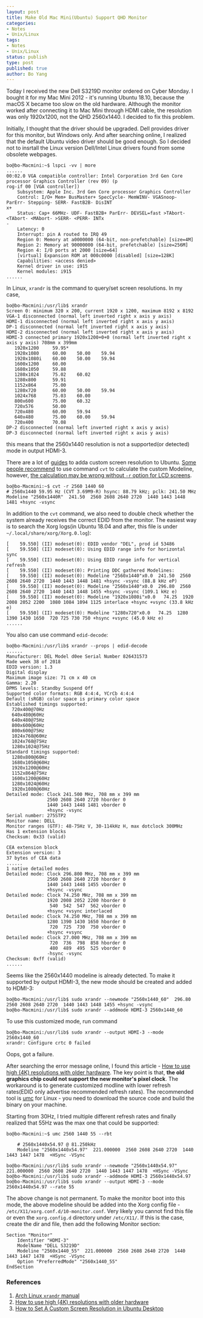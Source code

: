 ```yaml
---
layout: post
title: Make Old Mac Mini(Ubuntu) Support QHD Monitor
categories: 
- Notes
- Unix/Linux
tags:
- Notes
- Unix/Linux
status: publish
type: post
published: true
author: Bo Yang
---
```


Today I received the new Dell S3219D monitor ordered on Cyber Monday. I bought it for my Mac Mini 2012 - it's running Ubuntu 18.10, because the macOS X became too slow on the old hardware. Although the monitor worked after connecting it to Mac Mini through HDMI cable, the resolution was only 1920x1200, not the QHD 2560x1440. I decided to fix this problem.

Initially, I thought that the driver should be upgraded. Dell provides driver for this monitor, but Windows only. And after searching online, I realized that the default Ubuntu video driver should be good enough. So I decided not to insrtall the Linux version Dell/Intel Linux drivers found from some obsolete webpages.

~~~console
bo@bo-Macmini:~$ lspci -vv | more
......
00:02.0 VGA compatible controller: Intel Corporation 3rd Gen Core processor Graphics Controller (rev 09) (p
rog-if 00 [VGA controller])
	Subsystem: Apple Inc. 3rd Gen Core processor Graphics Controller
	Control: I/O+ Mem+ BusMaster+ SpecCycle- MemWINV- VGASnoop- ParErr- Stepping- SERR- FastB2B- DisINT
x+
	Status: Cap+ 66MHz- UDF- FastB2B+ ParErr- DEVSEL=fast >TAbort- <TAbort- <MAbort- >SERR- <PERR- INTx
-
	Latency: 0
	Interrupt: pin A routed to IRQ 49
	Region 0: Memory at a0000000 (64-bit, non-prefetchable) [size=4M]
	Region 2: Memory at 90000000 (64-bit, prefetchable) [size=256M]
	Region 4: I/O ports at 2000 [size=64]
	[virtual] Expansion ROM at 000c0000 [disabled] [size=128K]
	Capabilities: <access denied>
	Kernel driver in use: i915
	Kernel modules: i915
......
~~~

In Linux, `xrandr` is the command to query/set screen resolutions. In my case,

~~~console
bo@bo-Macmini:/usr/lib$ xrandr
Screen 0: minimum 320 x 200, current 1920 x 1200, maximum 8192 x 8192
VGA-1 disconnected (normal left inverted right x axis y axis)
HDMI-1 disconnected (normal left inverted right x axis y axis)
DP-1 disconnected (normal left inverted right x axis y axis)
HDMI-2 disconnected (normal left inverted right x axis y axis)
HDMI-3 connected primary 1920x1200+0+0 (normal left inverted right x axis y axis) 708mm x 399mm
   1920x1200     59.95* 
   1920x1080     60.00    50.00    59.94  
   1920x1080i    60.00    50.00    59.94  
   1600x1200     60.00  
   1680x1050     59.88  
   1280x1024     75.02    60.02  
   1280x800      59.91  
   1152x864      75.00  
   1280x720      60.00    50.00    59.94  
   1024x768      75.03    60.00  
   800x600       75.00    60.32  
   720x576       50.00  
   720x480       60.00    59.94  
   640x480       75.00    60.00    59.94  
   720x400       70.08  
DP-2 disconnected (normal left inverted right x axis y axis)
DP-3 disconnected (normal left inverted right x axis y axis)
~~~

this means that the 2560x1440 resolution is not a supported(or detected) mode in output HDMI-3.

There are a lot of [guides](http://ubuntuhandbook.org/index.php/2017/04/custom-screen-resolution-ubuntu-desktop/) to adda custom screen resolution to Ubuntu. [Some people recommend](https://askubuntu.com/questions/377937/how-to-set-a-custom-resolution) to use command `cvt` to calculate the custom Modeline, however, [the calculation may be wrong without `-r` option for LCD screens](https://wiki.archlinux.org/index.php/xrandr#Adding_undetected_resolutions).

~~~console
bo@bo-Macmini:~$ cvt -r 2560 1440 60
# 2560x1440 59.95 Hz (CVT 3.69M9-R) hsync: 88.79 kHz; pclk: 241.50 MHz
Modeline "2560x1440R"  241.50  2560 2608 2640 2720  1440 1443 1448 1481 +hsync -vsync
~~~

In addition to the `cvt` command, we also need to double check whether the system already receives the correct EDID from the monitor. The easiest way is to search the Xorg logs(in Ubuntu 18.04 and after, this file is under `~/.local/share/xorg/Xorg.0.log`):

~~~
[    59.550] (II) modeset(0): EDID vendor "DEL", prod id 53486
[    59.550] (II) modeset(0): Using EDID range info for horizontal sync
[    59.550] (II) modeset(0): Using EDID range info for vertical refresh
[    59.550] (II) modeset(0): Printing DDC gathered Modelines:
[    59.550] (II) modeset(0): Modeline "2560x1440"x0.0  241.50  2560 2608 2640 2720  1440 1443 1448 1481 +hsync -vsync (88.8 kHz eP)
[    59.550] (II) modeset(0): Modeline "2560x1440"x0.0  296.80  2560 2608 2640 2720  1440 1443 1448 1455 +hsync -vsync (109.1 kHz e)
[    59.550] (II) modeset(0): Modeline "1920x1080i"x0.0   74.25  1920 2008 2052 2200  1080 1084 1094 1125 interlace +hsync +vsync (33.8 kHz e)
[    59.550] (II) modeset(0): Modeline "1280x720"x0.0   74.25  1280 1390 1430 1650  720 725 730 750 +hsync +vsync (45.0 kHz e)
......
~~~

You also can use command `edid-decode`:

~~~console
bo@bo-Macmini:/usr/lib$ xrandr --props | edid-decode
......
Manufacturer: DEL Model d0ee Serial Number 826431573
Made week 38 of 2018
EDID version: 1.3
Digital display
Maximum image size: 71 cm x 40 cm
Gamma: 2.20
DPMS levels: Standby Suspend Off
Supported color formats: RGB 4:4:4, YCrCb 4:4:4
Default (sRGB) color space is primary color space
Established timings supported:
  720x400@70Hz
  640x480@60Hz
  640x480@75Hz
  800x600@60Hz
  800x600@75Hz
  1024x768@60Hz
  1024x768@75Hz
  1280x1024@75Hz
Standard timings supported:
  1280x800@60Hz
  1680x1050@60Hz
  1920x1200@60Hz
  1152x864@75Hz
  1600x1200@60Hz
  1280x1024@60Hz
  1920x1080@60Hz
Detailed mode: Clock 241.500 MHz, 708 mm x 399 mm
               2560 2608 2640 2720 hborder 0
               1440 1443 1448 1481 vborder 0
               +hsync -vsync 
Serial number: 275STP2
Monitor name: DELL
Monitor ranges (GTF): 48-75Hz V, 30-114kHz H, max dotclock 300MHz
Has 1 extension blocks
Checksum: 0x33 (valid)

CEA extension block
Extension version: 3
37 bytes of CEA data
......
1 native detailed modes
Detailed mode: Clock 296.800 MHz, 708 mm x 399 mm
               2560 2608 2640 2720 hborder 0
               1440 1443 1448 1455 vborder 0
               +hsync -vsync 
Detailed mode: Clock 74.250 MHz, 708 mm x 399 mm
               1920 2008 2052 2200 hborder 0
                540  542  547  562 vborder 0
               +hsync +vsync interlaced 
Detailed mode: Clock 74.250 MHz, 708 mm x 399 mm
               1280 1390 1430 1650 hborder 0
                720  725  730  750 vborder 0
               +hsync +vsync 
Detailed mode: Clock 27.000 MHz, 708 mm x 399 mm
                720  736  798  858 hborder 0
                480  489  495  525 vborder 0
               -hsync -vsync 
Checksum: 0xff (valid)
......
~~~

Seems like the 2560x1440 modeline is already detected. To make it supported by output HDMI-3, the new mode should be created and added to HDMI-3:

~~~console
bo@bo-Macmini:/usr/lib$ sudo xrandr --newmode "2560x1440_60"  296.80  2560 2608 2640 2720  1440 1443 1448 1455 +hsync -vsync
bo@bo-Macmini:/usr/lib$ sudo xrandr --addmode HDMI-3 2560x1440_60
~~~

To use this customized mode, run command

~~~console
bo@bo-Macmini:/usr/lib$ sudo xrandr --output HDMI-3 --mode 2560x1440_60
xrandr: Configure crtc 0 failed
~~~~

Oops, got a failure.

After searching the error message online, I found this article - [How to use high (4K) resolutions with older hardware](https://medium.com/@ValdikSS/how-to-use-high-resolutions-with-older-hardware-58577d91b1f8). The key point is that, **the old graphics chip could not support the new monitor's pixel clock**. The workaround is to generate customized modline with lower refresh rates(EDID only advertise recommended refresh rates). The recommended tool is [umc](https://sourceforge.net/projects/umc/files/umc/) for Linux - you need to download the source code and build the binary on your machine.

Starting from 30Hz, I tried multiple different refresh rates and finally realized that 55Hz was the max one that could be supported:

~~~console
bo@bo-Macmini:~$ umc 2560 1440 55 --rbt

    # 2560x1440x54.97 @ 81.250kHz
    Modeline "2560x1440x54.97"  221.000000  2560 2608 2640 2720  1440 1443 1447 1478  +HSync -VSync

bo@bo-Macmini:/usr/lib$ sudo xrandr --newmode "2560x1440x54.97"  221.000000  2560 2608 2640 2720  1440 1443 1447 1478  +HSync -VSync
bo@bo-Macmini:/usr/lib$ sudo xrandr --addmode HDMI-3 2560x1440x54.97
bo@bo-Macmini:/usr/lib$ sudo xrandr --output HDMI-3 --mode 2560x1440x54.97 --rate 55
~~~

The above change is not permanent. To make the monitor boot into this mode, the above modeline should be added into the Xorg config file - `/etc/X11/xorg.conf.d/10-monitor.conf`. Very likely you cannot find this file or even the `xorg.config.d` directory under `/etc/X11/`. If this is the case, create the dir and file, then add the following Monitor section:

~~~
Section "Monitor"
    Identifier "HDMI-3"
    ModelName "DELL S3219D"
    Modeline "2560x1440_55"  221.000000  2560 2608 2640 2720  1440 1443 1447 1478  +HSync -VSync
    Option "PreferredMode" "2560x1440_55"
EndSection
~~~

### References
1. [Arch Linux `xrandr` manual](https://wiki.archlinux.org/index.php/xrandr)
2. [How to use high (4K) resolutions with older hardware](https://medium.com/@ValdikSS/how-to-use-high-resolutions-with-older-hardware-58577d91b1f8)
3. [How to Set A Custom Screen Resolution in Ubuntu Desktop](http://ubuntuhandbook.org/index.php/2017/04/custom-screen-resolution-ubuntu-desktop/)
